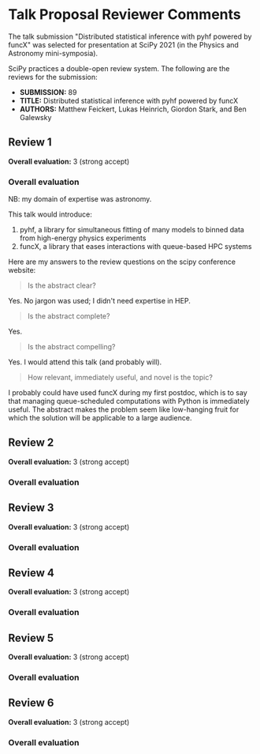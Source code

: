 # Talk Proposal Reviewer Comments

The talk submission "Distributed statistical inference with pyhf powered by funcX" was selected for presentation at SciPy 2021 (in the Physics and Astronomy mini-symposia).

SciPy practices a double-open review system.
The following are the reviews for the submission:

- **SUBMISSION:** 89
- **TITLE:** Distributed statistical inference with pyhf powered by funcX
- **AUTHORS:** Matthew Feickert, Lukas Heinrich, Giordon Stark, and Ben Galewsky

## Review 1

**Overall evaluation:** 3 (strong accept)

### Overall evaluation

NB: my domain of expertise was astronomy.

This talk would introduce:

1) pyhf, a library for simultaneous fitting of many models to binned data from high-energy physics experiments
2) funcX, a library that eases interactions with queue-based HPC systems

Here are my answers to the review questions on the scipy conference website:

> Is the abstract clear?

Yes. No jargon was used; I didn't need expertise in HEP.

> Is the abstract complete?

Yes.

> Is the abstract compelling?

Yes. I would attend this talk (and probably will).

> How relevant, immediately useful, and novel is the topic?

I probably could have used funcX during my first postdoc, which is to say that managing queue-scheduled computations with Python is immediately useful.
The abstract makes the problem seem like low-hanging fruit for which the solution will be applicable to a large audience.

## Review 2

**Overall evaluation:** 3 (strong accept)

### Overall evaluation

## Review 3

**Overall evaluation:** 3 (strong accept)

### Overall evaluation

## Review 4

**Overall evaluation:** 3 (strong accept)

### Overall evaluation

## Review 5

**Overall evaluation:** 3 (strong accept)

### Overall evaluation

## Review 6

**Overall evaluation:** 3 (strong accept)

### Overall evaluation
